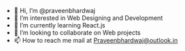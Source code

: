 - 👋 Hi, I’m @praveenbhardwaj
- 👀 I’m interested in Web Designing and Development
- 🌱 I’m currently learning React.js
- 💞️ I’m looking to collaborate on Web projects
- 📫 How to reach me mail at Praveenbhardwaj@outlook.in

<!---
praveenbhardwaj/praveenbhardwaj is a ✨ special ✨ repository because its `README.md` (this file) appears on your GitHub profile.
You can click the Preview link to take a look at your changes.
--->
